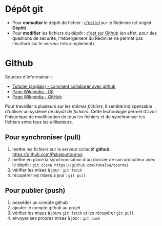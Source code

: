 # Dépôt git

* Pour **consulter** le dépôt de fichier : [c'est ici](https://pp.irem.univ-mrs.fr/projects/application-tournoi/repository) sur le Redmine (cf onglet **Dépôt**).
* Pour **modifier** les fichiers du dépôt : [c'est sur Github](https://github.com/Pskalou/tournoi) (en effet, pour des questions de sécurité, l'hébergement du Redmine ne permet pas l'écriture sur le serveur très simplement).



# Github

Sources d'information :

* [Tutoriel (anglais) - comment collaborer avec github](https://code.tutsplus.com/tutorials/how-to-collaborate-on-github--net-34267)
* [Page Wikipedia - Git](https://fr.wikipedia.org/wiki/Git)
* [Page Wikipedia - GitHub](https://fr.wikipedia.org/wiki/GitHub)

Pour travailler à plusieurs sur les *mêmes fichiers*, il semble indispensable d'utiliser un système de *dépôt de fichiers*. Cette technologie permet d'avoir l'historique de modification de tous les fichiers et de synchroniser les fichiers entre tous les utilisateurs.

## Pour synchroniser (pull)

1. mettre les fichiers sur le serveur collectif **github** : https://github.com/Pskalou/tournoi
1. mettre en place la synchronisation d'un dossier de son ordinateur avec le dépôt : `git clone https://github.com/Pskalou/tournoi`
1. vérifier les mises à jour : `git fetch`
1. récupérer les mises à jour : `git pull`

## Pour publier (push)

1. posséder un compte github
1. ajouter le compte github au projet
1. vérifier les mises à jours `git fetch` et les récupérer `git pull`
1. envoyer ses propres mises à jour : `git push`

